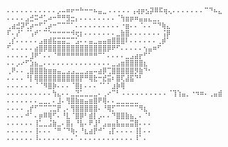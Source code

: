 ⠄⠄⠄⠄⠄⠄⠄⠄⠄⠄⠄⡠⠤⠶⠖⠒⠓⠒⠒⠦⣤⣀
⠄⠄⠄⠄⠄⢠⢴⡶⣢⡽⠿⠯⢶⢄⠄⠄⠄⠄⠄⠄⠄⠉⠙⠦⣄
⠄⠄⠄⠄⣠⣚⠭⠚⣁⠴⠒⠛⠛⣻⣒⡄⠄⠄⠄⠄⠄⠄⠄⠄⠈⢳⣶⡶⠶⣤⣤⣄⣀⡀
⢀⣴⣚⡽⢋⡴⠒⠋⢁⡴⠒⠉⠉⠉⠁⠄⠄⠄⠄⠄⠄⠄⠄⠄⠄⠐⣶⠄⠄⠈⠄⠄⠉⠙⢷⣄
⠏⠄⡜⠁⠈⢡⠞⠁⠉⠑⠒⠒⠒⠒⠺⢖⡆⠄⠄⠄⠄⠄⠄⠄⣀⣷⣿⠄⠄⠄⠄⠄⠄⠄⢨⡿
⢀⡎⠄⠄⠄⠄⠄⣠⣶⣾⣯⣭⣭⣉⠉⣡⠄⠄⣤⣀⣤⣤⣶⣿⣿⣿⠇⠄⠄⠄⠄⠄⠄⢀⡾⠁
⠋⠄⠄⠄⠄⠄⣴⣿⡿⣿⣿⣿⣿⣿⣿⣿⣿⣿⣿⣿⣿⣿⡿⠟⠋⠄⠄⠄⠄⠄⢢⣤⠶⠋
⠄⠄⠄⠄⠄⣸⠟⠁⠄⠄⠈⠛⠛⠛⠛⠛⠛⠛⠛⠛⠉⠁⠄⠄⠄⠄⣀⣠⣴⡖⠋⠁
⠄⠄⡠⠔⠋⣱⣦⣀⠄⠄⠄⠄⠄⠄⠄⠄⠄⠄⠄⠄⠄⠄⠄⣀⣠⣶⣿⣿⣿⣿⣆
⢀⠟⠄⠄⢀⣿⣿⣿⣷⣶⣶⣤⣀⣠⣠⣀⣀⣠⣤⠤⣴⡿⢉⣿⣿⣿⣿⣿⡻⣷⠙⠂
⠄⠄⠄⠄⠘⡇⢿⣿⣿⣿⣿⣿⣿⣿⣿⣿⡟⠛⢿⣗⠒⣞⣭⠆⣿⢏⣼⣯⠙⠃
⠄⠄⠄⠄⠄⠄⠈⠈⠻⣿⡷⠄⠄⠄⠈⣿⡆⠄⠄⠄⠈⠁⠁⣰⡷⢿
⠄⠄⠄⠄⠄⠄⠄⠄⠄⠄⢳⣄⠄⠄⣀⣙⣁⣀⣀⣀⠄⢀⠔⠉⠃
⠄⠄⠄⠄⠄⠄⠄⠄⠄⠄⠈⢹⢱⣤⡀⠐⠲⠶⠄⢀⣤⣾
⠄⠄⠄⠄⠄⠄⠄⣀⣀⡀⠄⣸⠄⢻⣿⣷⣶⣤⣶⣿⠟⢿⠄⠄⣀⣀⣀⣀⣀
⠄⠄⠄⠄⢀⡞⠋⠉⠉⢉⣉⡟⢀⠄⢻⣿⣿⣿⣿⣿⠄⠘⢿⡋⠉⠉⠉⠉⠉⠻⣆
⠄⠄⠄⠄⠚⠁⠄⡶⠿⢿⠋⠄⠘⣇⠈⣿⡿⠃⣾⡇⡠⠄⠄⠙⣿⣿⣷⣦⡀⠄⠈⠃
⠄⠄⠄⠄⠄⠄⢸⣁⣀⣨⣷⣀⠄⣿⡄⠘⣧⠄⠟⣸⠃⣠⣤⣤⣧⣤⣤⣭⣿⠄⠄⠄
⠄⠄⠄⠄⠄⠄⢸⠄⠄⠄⠈⠛⠈⠙⢷⠄⠘⣆⣴⡟⠚⠁⢠⡏⠄⠄⠄⠄⢸⡇⠄⠄
⠄⠄⠄⠄⠄⠄⠸⠄⠄⠄⠄⠄⠄⠄⠄⠁⠄⠄⠄⠄⠄⠄⠄⠄⠄⠄⠄⠄⠸⠁⠄
